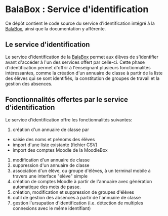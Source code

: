 # BalaBox : Service d'identification

Ce dépôt contient le code source du service d'identification intégré à
la [BalaBox], ainsi que la documentation y afférente.

## Le service d'identification

Le service d'identification de la [BalaBox] permet aux élèves de
s'identifier avant d'accéder à l'un des services offert par
celle-ci. Cette phase d'identification permet d'offrir à l'enseignant
plusieurs fonctionnalités intéressantes, comme la création d'un
annuaire de classe à partir de la liste des élèves qui se sont
identifiés, la constitution de groupes de travail et la gestion des
absences.

## Fonctionnalités offertes par le service d'identification

Le service d'identification offre les fonctionnalités suivantes:

1. création d'un annuaire de classe par
  * saisie des noms et prénoms des élèves
  * import d'une liste existante (fichier CSV)
  * import des comptes Moodle de la MoodleBox
1. modification d'un annuaire de classe
1. suppression d'un annuaire de classe
1. association d'un élève, ou groupe d'élèves, à un terminal mobile à travers une interface "élève" simple
1. création de comptes Moodle à partir de l'annuaire avec génération automatique des mots de passe.
1. création, modification et suppression de groupes d'élèves
1. outil de gestion des absences à partir de l'annuaire de classe
1. gestion l'ursupation d'identification (i.e. détection de multiples connexions avec le même identifiant)


[balabox]: https://balabox.gitlab.io/balabox/
[moodlebox]: https://moodlebox.net
